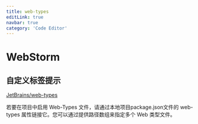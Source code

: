 ```yaml
---
title: web-types
editLink: true
navbar: true
category: 'Code Editor'
---
```


# WebStorm

## 自定义标签提示

[JetBrains/web-types](https://github.com/JetBrains/web-types)

若要在项目中启用 Web-Types 文件，请通过本地项目package.json文件的 web-types 属性链接它。您可以通过提供路径数组来指定多个 Web 类型文件。
